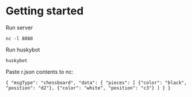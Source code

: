 
Getting started
================

Run server

    nc -l 8080

Run huskybot

    huskybot

Paste r.json contents to nc:
    
    { "msgType": "chessboard", "data": { "pieces": [ {"color": "black", "position": "d2"}, {"color": "white", "position": "c3"} ] } }



